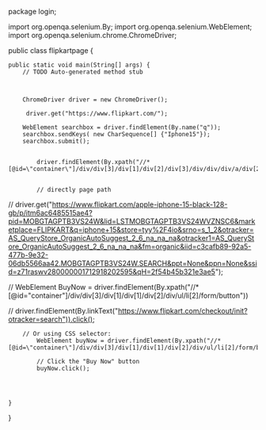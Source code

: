 package login;

import org.openqa.selenium.By;
import org.openqa.selenium.WebElement;
import org.openqa.selenium.chrome.ChromeDriver;

public class flipkartpage {

	public static void main(String[] args) {
		// TODO Auto-generated method stub

		
		
		ChromeDriver driver = new ChromeDriver();
		 
		 driver.get("https://www.flipkart.com/");
		
		WebElement searchbox = driver.findElement(By.name("q"));
		searchbox.sendKeys( new CharSequence[] {"Iphone15"});
		searchbox.submit();
		
		
     		driver.findElement(By.xpath("//*[@id=\"container\"]/div/div[3]/div[1]/div[2]/div[3]/div/div/div/a/div[2]/div[1]/div[1]")).click();
		

			// directly page path 	
//	 driver.get("https://www.flipkart.com/apple-iphone-15-black-128-gb/p/itm6ac6485515ae4?pid=MOBGTAGPTB3VS24W&lid=LSTMOBGTAGPTB3VS24WVZNSC6&marketplace=FLIPKART&q=iphone+15&store=tyy%2F4io&srno=s_1_2&otracker=AS_QueryStore_OrganicAutoSuggest_2_6_na_na_na&otracker1=AS_QueryStore_OrganicAutoSuggest_2_6_na_na_na&fm=organic&iid=c3cafb89-92a5-477b-9e32-06db5566aa42.MOBGTAGPTB3VS24W.SEARCH&ppt=None&ppn=None&ssid=z71raswv280000001712918202595&qH=2f54b45b321e3ae5");
		
		 
		
//	WebElement BuyNow = driver.findElement(By.xpath("//*[@id=\"container\"]/div/div[3]/div[1]/div[1]/div[2]/div/ul/li[2]/form/button"))

//     		  driver.findElement(By.linkText("https://www.flipkart.com/checkout/init?otracker=search")).click();

     		
     	// Or using CSS selector:
            WebElement buyNow = driver.findElement(By.xpath("//*[@id=\"container\"]/div/div[3]/div[1]/div[1]/div[2]/div/ul/li[2]/form/button"));

            // Click the "Buy Now" button
            buyNow.click();

     		
	
	
	}

}
